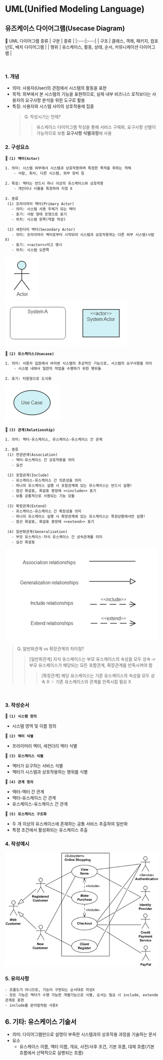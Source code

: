 # UML(Unified Modeling Language) 
## 유즈케이스 다이어그램(Usecase Diagram)

:pushpin: UML 다이어그램 종류
| 구분 | 종류 | 
|:---:|:---:|
| 구조 | 클래스, 객체, 패키지, 컴포넌트, 배치 다이어그램 |
| 행위 | 유스케이스, 활동, 상태, 순서, 커뮤니케이션 다이어그램 |

<br>

### 1. 개념

* 의미: 사용자(User)의 관점에서 시스템의 활동을 표현
* 목적: 외부에서 본 시스템의 기능을 표현하므로, 실제 내부 비즈니스 로직보다는 사용자의 요구사항 분석을 위한 도구로 활용
* 특징: 사용자와 시스템 사이의 상호작용에 집중
  > Q. 작성시기는 언제?
  >> 유스케이스 다이어그램 작성을 통해 서비스 구체화, 요구사항 선별이 가능하므로 보통 **요구사항 식별과정**에 사용  

### 2. 구성요소
:round_pushpin: **`(1) 액터(Actor)`**
```
1. 의미: 시스템 외부에서 시스템과 상호작용하며 특정한 목적을 취하는 객체
    - 사람, 회사, 다른 시스템, 외부 장비 등

2. 특징: 액터는 반드시 하나 이상의 유스케이스와 상호작용
    - 개인이나 사물을 특정하여 지정 X 
    
3. 종류
 (1) 프라이머리 액터(Primary Actor)
   - 의미: 시스템 사용 주체가 되는 액터
   - 표기: 사람 형태 모형으로 표기
   - 위치: 시스템 왼쪽(역할 작성)

 (2) 세컨더리 액터(Secondary Actor)
   - 의미: 프라이머리 액터로부터 시작되어 시스템과 상호작용하는 다른 외부 시스템(사람X)
   - 표기: <<actor>>라고 명시
   - 위치: 시스템 오른쪽
```
![액터](https://github.com/merryminaa/GENERAL-STUDY/blob/master/capture/%EC%95%A1%ED%84%B0.png)
![액터2](https://github.com/merryminaa/GENERAL-STUDY/blob/master/capture/%EC%95%A1%ED%84%B02.png)

:round_pushpin:  **`(2) 유스케이스(Usecase)`**
```
1. 의미: 사용자 입장에서 바라본 시스템의 추상적인 기능으로, 시스템의 요구사항을 의미
    - 시스템 내에서 일련의 작업을 수행하기 위한 행위들

2. 표기: 타원형으로 도식화
```
![유스케이스](https://github.com/merryminaa/GENERAL-STUDY/blob/master/capture/%EC%9C%A0%EC%8A%A4%EC%BC%80%EC%9D%B4%EC%8A%A4.png)

:round_pushpin:  **`(3) 관계(Relationship)`**
```
1. 의미: 액터-유스케이스, 유스케이스-유스케이스 간 관계 

2. 종류
 (1) 연관관계(Association)
   - 액터-유스케이스 간 상호작용을 의미
   - 실선

 (2) 포함관계(Include)
   - 유스케이스-유스케이스 간 의존성을 의미
   - 하나의 유스케이스 실행 시 포함관계에 있는 유스케이스는 반드시 실행!
   - 점선 화살표, 화살표 중앙에 <<include>> 표기
   - 보통 공통적으로 사용되는 기능 모듈 
 
 (3) 확장관계(Extend)
   - 유스케이스-유스케이스 간 확장성을 의미
   - 하나의 유스케이스 실행 시 확장관계에 있는 유스케이스는 특정상황에서만 실행!
   - 점선 화살표, 화살표 중앙에 <<extend>> 표기

 (4) 일반화관계(Generalization)
   - 부모 유스케이스-자식 유스케이스 간 상속관계를 의미
   - 실선 화살표
```

![관계](https://github.com/merryminaa/GENERAL-STUDY/blob/master/capture/%EA%B4%80%EA%B3%84.png)

> Q. 일반화관계 vs 확장관계의 차이점?
> > [일반화관계] 자식 유스케이스는 부모 유스케이스의 속성을 모두 상속 ☞ 부모 유스케이스가 해당되는 모든 포함관계, 확장관계를 만족시켜야 함
> >> [확장관계] 해당 유스케이스는 기존 유스케이스의 속성을 모두 상속 X ☞ 기존 유스케이스의 관계를 만족시킬 필요 X

<br>

### 3. 작성순서
:round_pushpin: **`(1) 시스템 정의`**
- 시스템 영역 및 이름 정의
  
:round_pushpin: **`(2) 액터 식별`**
- 프라이머리 액터, 세컨더리 액터 식별

:round_pushpin: **`(3) 유스케이스 식별`**
- 액터가 요구하는 서비스 식별
- 액터가 시스템과 상호작용하는 행위를 식별

:round_pushpin: **`(4) 관계 정의`**
- 액터-액터 간 관계
- 액터-유스케이스 간 관계
- 유스케이스-유스케이스 간 관계

:round_pushpin: **`(5) 유스케이스 구조화`**
- 두 개 이상의 유스케이스에 존재하는 공통 서비스 추출하여 일반화
- 특정 조건에서 활성화되는 유스케이스 추출

### 4. 작성예시

![예시](https://github.com/merryminaa/GENERAL-STUDY/blob/master/capture/%EC%98%88%EC%8B%9C.png)
### 5. 유의사항
```
- 흐름도가 아니므로, 기능이 구현되는 순서대로 작성X
- 모든 기능은 액터가 수행 가능한 개별기능으로 식별, 순서는 필요 시 include, extende 관계로 표현
- include를 문어발처럼 사용X
```
## 6. 기타: 유스케이스 기술서
- 의미: 다이어그램만으로 설명이 부족한 시스템과의 상호작용 과정을 기술하는 문서
- 요소
   - 유스케이스 이름, 액터 이름, 개요, 사전/사후 조건, 기본 흐름, 대체 흐름(기본 흐름에서 선택적으로 실행되는 흐름)








